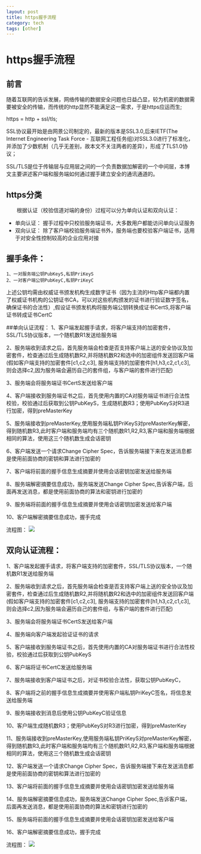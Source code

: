 ```yaml
---
layout: post
title: https握手流程
category: tech
tags: [other]
---
```


#  https握手流程

## 前言
随着互联网的告诉发展，网络传输的数据安全问题也日益凸显，较为机密的数据需要被安全的传输，而传统的http显然不能满足这一需求，于是https应运而生;

 https = http + ssl/tls;

 SSL协议最开始是由网景公司制定的，最新的版本是SSL3.0,后来IETF(The Internet Engineering Task Force - 互联网工程任务组)对SSL3.0进行了标准化，并添加了少数机制（几乎无差别，故本文不关注两者的差异），形成了TLS1.0协议；

 SSL/TLS是位于传输层与应用层之间的一个负责数据加解密的一个中间层，本博文主要讲述客户端和服务端如何通过握手建立安全的通讯通道的。

## https分类

&emsp;&emsp;根据认证（校验信道对端的身份）过程可以分为单向认证和双向认证：

* 单向认证： 握手过程中只校验服务端证书，大多数用户都能访问单向认证服务
* 双向认证： 除了客户端校验服务端证书外，服务端也要校验客户端证书，适用于对安全性控制较高的企业应用对接

## 握手条件：
	1、一对服务端公钥PubKeyS,私钥PriKeyS
	2、一对客户端公钥PubKeyC,私钥PriKeyC
上述公钥均需由权威证书颁发机构生成数字证书（因为主流的Http客户端都内置了权威证书机构的公钥证书CA，可以对这些机构颁发的证书进行验证数字签名，确保证书的合法性）,假设证书颁发机构将服务端公钥转换成证书CertS,将客户端证书转成证书CertC

##单向认证流程：
 1、客户端发起握手请求，将客户端支持的加密套件，SSL/TLS协议版本，一个随机数R1发送给服务端

 2、服务端收到请求之后，首先服务端会检查是否支持客户端上送的安全协议及加密套件，检查通过后生成随机数R2,并将随机数R2和选中的加密组件发送回客户端(假如客户端支持的加密套件[c1,c2,c3], 服务端支持的加密套件[h1,h3,c2,c1,c3],则会选择c2,因为服务端会遍历自己的套件组，与客户端的套件进行匹配)

 3、服务端会将服务端证书CertS发送给客户端

 4、客户端接收到服务端证书之后，首先使用内置的CA对服务端证书进行合法性校验，校验通过后获取到公钥PubKeyS，生成随机数R3；使用PubKeyS对R3进行加密，得到preMasterKey

 5、服务端接收到preMasterKey,使用服务端私钥PriKeyS对preMasterKey解密，得到随机数R3,此时客户端和服务端均有三个随机数R1,R2,R3,客户端和服务端根据相同的算法，使用这三个随机数生成会话密钥

 6、客户端发送一个请求Change Cipher Spec，告诉服务端接下来在发送消息都是使用前面协商的密钥和算法进行加密的

 7、客户端将前面的握手信息生成摘要并使用会话密钥加密发送给服务端

 8、服务端解密摘要信息成功，服务端发送Change Cipher Spec,告诉客户端，后面再发送消息，都是使用前面协商的算法和密钥进行加密的

 9、服务端将前面的握手信息生成摘要并使用会话密钥加密发送给客户端

 10、客户端解密摘要信息成功，握手完成

流程图：
![]('https://github.com/HJacco/HJacco.github.io/tree/master/assets/userImage/httpsSingleDirection.jpg')


## 双向认证流程：
 1、客户端发起握手请求，将客户端支持的加密套件，SSL/TLS协议版本，一个随机数R1发送给服务端

 2、服务端收到请求之后，首先服务端会检查是否支持客户端上送的安全协议及加密套件，检查通过后生成随机数R2,并将随机数R2和选中的加密组件发送回客户端(假如客户端支持的加密套件[c1,c2,c3], 服务端支持的加密套件[h1,h3,c2,c1,c3],则会选择c2,因为服务端会遍历自己的套件组，与客户端的套件进行匹配)

 3、服务端会将服务端证书CertS发送给客户端

 4、服务端向客户端发起验证证书的请求

 5、客户端接收到服务端证书之后，首先使用内置的CA对服务端证书进行合法性校验，校验通过后获取到公钥PubKeyS

 6、客户端将证书CertC发送给服务端

 7、服务端接收到客户端证书之后，对证书校验合法性，获取公钥PubKeyC，

 8、客户端将之前的握手信息生成摘要并使用客户端私钥PriKeyC签名，将信息发送给服务端

 9、服务端接收到消息后使用公钥PubKeyC验证信息

 10、客户端生成随机数R3；使用PubKeyS对R3进行加密，得到preMasterKey

 11、服务端接收到preMasterKey,使用服务端私钥PriKeyS对preMasterKey解密，得到随机数R3,此时客户端和服务端均有三个随机数R1,R2,R3,客户端和服务端根据相同的算法，使用这三个随机数生成会话密钥

 12、客户端发送一个请求Change Cipher Spec，告诉服务端接下来在发送消息都是使用前面协商的密钥和算法进行加密的

 13、客户端将前面的握手信息生成摘要并使用会话密钥加密发送给服务端

 14、服务端解密摘要信息成功，服务端发送Change Cipher Spec,告诉客户端，后面再发送消息，都是使用前面协商的算法和密钥进行加密的

 15、服务端将前面的握手信息生成摘要并使用会话密钥加密发送给客户端

 16、客户端解密摘要信息成功，握手完成

流程图：
![]('https://github.com/HJacco/HJacco.github.io/tree/master/assets/userImage/httpsDoubleDirection.jpg')